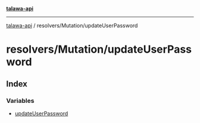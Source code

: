 [**talawa-api**](../../../README.md)

***

[talawa-api](../../../modules.md) / resolvers/Mutation/updateUserPassword

# resolvers/Mutation/updateUserPassword

## Index

### Variables

- [updateUserPassword](variables/updateUserPassword.md)
